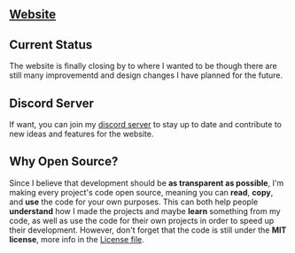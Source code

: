 ## [Website](https://skillcrafthd.github.io)
## Current Status
The website is finally closing by to where I wanted to be though there are still many improvementd and design changes I have planned for the future.
## Discord Server
If want, you can join my [discord server](https://discord.gg/MQgTSM4qtm) to stay up to date and contribute to new ideas and features for the website.
## Why Open Source?
Since I believe that development should be **as transparent as possible**, I'm making every project's code open source, meaning you can **read**, **copy**, and **use** the code for your own purposes. This can both help people **understand** how I made the projects and maybe **learn** something from my code, as well as use the code for their own projects in order to speed up their development. However, don't forget that the code is still under the **MIT license**, more info in the [License file](LICENSE).
